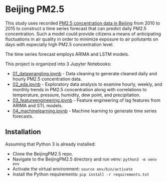 # Beijing PM2.5

This study uses recorded [PM2.5 concentration data in Beijing](https://archive.ics.uci.edu/ml/datasets/PM2.5+Data+of+Five+Chinese+Cities) from 2010 to 2015 to construct a time series forecast that can predict daily PM2.5 concentration. Such a model could provide citizens a means of anticipating fluctuations in air quality in order to minimize exposure to air pollutants on days with especially high PM2.5 concentration level.

The time series forecast employs ARIMA and LSTM models.

This project is organized into 3 Jupyter Notebooks:

* [01_datawrangling.ipynb](https://github.com/kevinlimk/BeijingPM2.5/blob/master/01_datawrangling.ipynb) - Data cleaning to generate cleaned daily and hourly PM2.5 concentration data.
* [02_eda.ipynb](https://github.com/kevinlimk/BeijingPM2.5/blob/master/02_eda.ipynb) - Exploratory data analysis to examine  hourly, weekly, and monthly trends in PM2.5 concentration along with correlations to temperature, pressure, humidity, dew point, and precipitation.
* [03_featureengineering.ipynb](https://github.com/kevinlimk/BeijingPM2.5/blob/master/03_featureengineering.ipynb) - Feature engineering of lag features from ARIMA and STL models.
* [04_machinelearning.ipynb](https://github.com/kevinlimk/BeijingPM2.5/blob/master/04_machinelearning.ipynb) - Machine learning to generate time series forecasts.
  
Installation
---

Assuming that Python 3 is already installed:

  * Clone the BeijingPM2.5 repo.
  * Navigate to the BeijingPM2.5 directory and run venv: `python3 -m venv env`
  * Activate the virtual environment: `source env/bin/activate`
  * Install the Python requirements: `pip install -r requirements.txt`